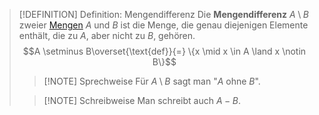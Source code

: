 > [!DEFINITION] Definition: Mengendifferenz
> Die **Mengendifferenz** $A \setminus B$ zweier [Mengen](../Menge.md) $A$ und $B$ ist die Menge, die genau diejenigen Elemente enthält, die zu $A$, aber nicht zu $B$, gehören.
> $$A \setminus B\overset{\text{def}}{=} \{x \mid x \in A \land x \notin B\}$$
> > [!NOTE] Sprechweise
> > Für $A\setminus B$ sagt man "$A$ ohne $B$".
> 
> > [!NOTE] Schreibweise
> > Man schreibt auch $A-B$.